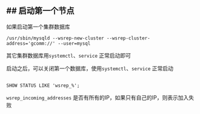 ## ## 启动第一个节点

如果启动第一个集群数据库

```
/usr/sbin/mysqld --wsrep-new-cluster --wsrep-cluster-address='gcomm://' --user=mysql
```

其它集群数据库用`systemctl`、`service` 正常启动即可

启动之后，可以关闭第一个数据库，使用`systemctl`、`service` 正常启动


## ##
```
SHOW STATUS LIKE 'wsrep_%';
```

`wsrep_incoming_addresses` 是否有所有的IP，如果只有自己的IP，则表示加入失败